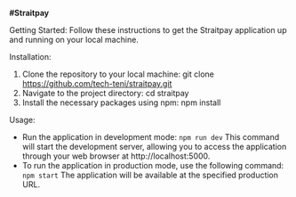 **#Straitpay**

Getting Started:
Follow these instructions to get the Straitpay application up and running on your local machine.

Installation:

1. Clone the repository to your local machine:
   git clone https://github.com/tech-teni/straitpay.git
2. Navigate to the project directory:
   cd straitpay
3. Install the necessary packages using npm:
   npm install

Usage:

- Run the application in development mode:
  `npm run dev`
  This command will start the development server, allowing you to access the application through your web browser at http://localhost:5000.
- To run the application in production mode, use the following command:
  `npm start`
  The application will be available at the specified production URL.
